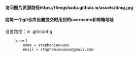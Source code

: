#### 访问图片资源路径https://fengshadu.github.io/assets/timg.jpg
#### 给每一个git仓库设置提交时用到的username和邮箱地址
设置路径：vi .git/config<br>
````
    [user]
        name = stephaniewuuuu
        email = stephaniewuuuu@gmail.com 
